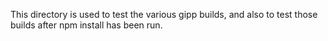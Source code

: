 This directory is used to test the various gipp builds, and also to test those builds after npm install has been run.
